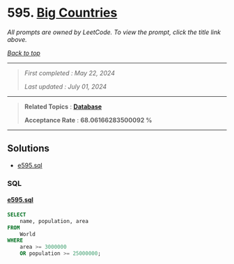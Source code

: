 # 595. [Big Countries](<https://leetcode.com/problems/big-countries>)

*All prompts are owned by LeetCode. To view the prompt, click the title link above.*

*[Back to top](<../README.md>)*

------

> *First completed : May 22, 2024*
>
> *Last updated : July 01, 2024*

------

> **Related Topics** : **[Database](<by_topic/Database.md>)**
>
> **Acceptance Rate** : **68.06166283500092 %**

------

## Solutions

- [e595.sql](<../my-submissions/e595.sql>)
### SQL
#### [e595.sql](<../my-submissions/e595.sql>)
```SQL
SELECT
    name, population, area
FROM
    World
WHERE
    area >= 3000000
    OR population >= 25000000;
```


